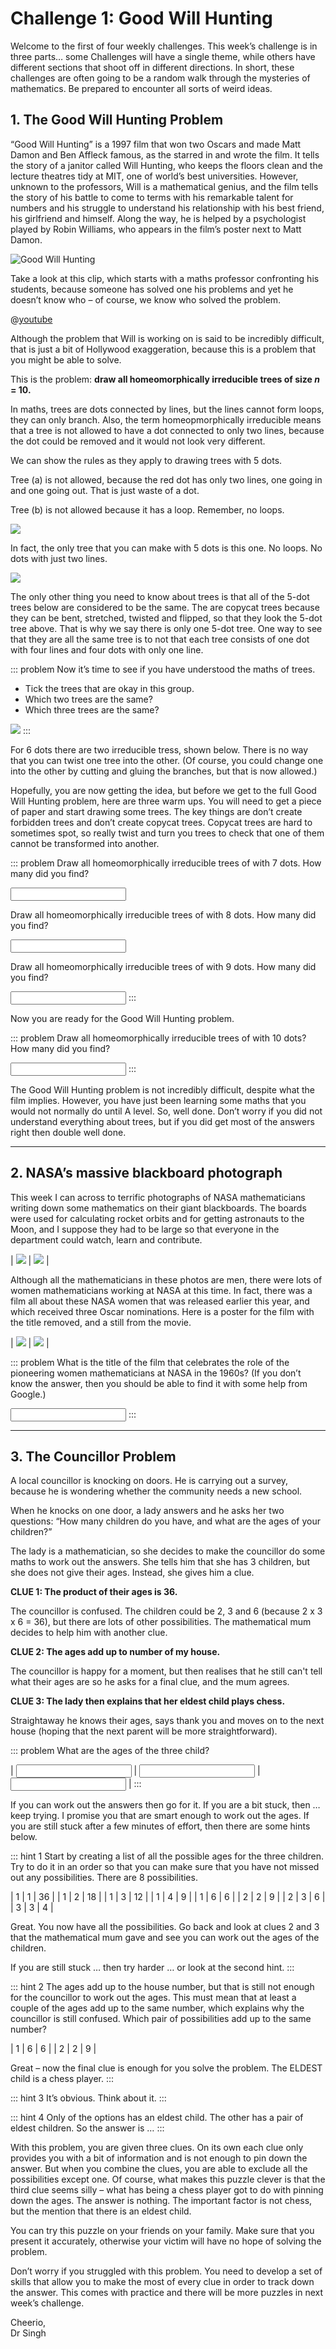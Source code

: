 # Challenge 1: Good Will Hunting

Welcome to the first of four weekly challenges. This week’s challenge is in
three parts… some Challenges will have a single theme, while others have
different sections that shoot off in different directions. In short, these
challenges are often going to be a random walk through the mysteries of
mathematics. Be prepared to encounter all sorts of weird ideas.


## 1. The Good Will Hunting Problem

“Good Will Hunting” is a 1997 film that won two Oscars and made Matt Damon and
Ben Affleck famous, as the starred in and wrote the film. It tells the story of
a janitor called Will Hunting, who keeps the floors clean and the lecture
theatres tidy at MIT, one of world’s best universities. However, unknown to the
professors, Will is a mathematical genius, and the film tells the story of his
battle to come to terms with his remarkable talent for numbers and his struggle
to understand his relationship with his best friend, his girlfriend and himself.
Along the way, he is helped by a psychologist played by Robin Williams, who
appears in the film’s poster next to Matt Damon.

![Good Will Hunting](/images/good-will-hunting.jpg)

Take a look at this clip, which starts with a maths professor confronting his
students, because someone has solved one his problems and yet he doesn’t know
who – of course, we know who solved the problem.

@[youtube](1EkNjDf7XKs)

Although the problem that Will is working on is said to be incredibly difficult,
that is just a bit of Hollywood exaggeration, because this is a problem that
you might be able to solve.

This is the problem: __draw all homeomorphically irreducible trees of size
_n_ = 10.__

In maths, trees are dots connected by lines, but the lines cannot form loops,
they can only branch. Also, the term homeopmorphically irreducible means that a
tree is not allowed to have a dot connected to only two lines, because the dot
could be removed and it would not look very different. 

We can show the rules as they apply to drawing trees with 5 dots.

Tree (a) is not allowed, because the red dot has only two lines, one going in
and one going out. That is just waste of a dot. 

Tree (b) is not allowed because it has a loop. Remember, no loops. 

![](/images/graph-1.png)

In fact, the only tree that you can make with 5 dots is this one. No loops. No
dots with just two lines.

![](/images/graph-2.png)

The only other thing you need to know about trees is that all of the 5-dot
trees below are considered to be the same. The are copycat trees because they
can be bent, stretched, twisted and flipped, so that they look the 5-dot tree
above. That is why we say there is only one 5-dot tree. One way to see that
they are all the same tree is to not that each tree consists of one dot with
four lines and four dots with only one line.

::: problem
Now it’s time to see if you have understood the maths of trees.

* Tick the trees that are okay in this group.
* Which two trees are the same?
* Which three trees are the same?

![](/images/graph-3.png)
:::

For 6 dots there are two irreducible tress, shown below. There is no way that
you can twist one tree into the other. (Of course, you could change one into
the other by cutting and gluing the branches, but that is now allowed.)

Hopefully, you are now getting the idea, but before we get to the full Good
Will Hunting problem, here are three warm ups. You will need to get a piece of
paper and start drawing some trees. The key things are don’t create forbidden
trees and don’t create copycat trees. Copycat trees are hard to sometimes spot,
so really twist and turn you trees to check that one of them cannot be
transformed into another.  

::: problem
Draw all homeomorphically irreducible trees of with 7 dots. How many did you
find?

<input type="number" data-id="s1-q4"/>
  
Draw all homeomorphically irreducible trees of with 8 dots. How many did you
find?

<input type="number" data-id="s1-q5"/>

Draw all homeomorphically irreducible trees of with 9 dots. How many did you
  find?
  
<input type="number" data-id="s1-q6"/>
:::

Now you are ready for the Good Will Hunting problem.

::: problem
Draw all homeomorphically irreducible trees of with 10 dots? How many did you
find?

<input type="number" data-id="s1-q7"/>
:::

The Good Will Hunting problem is not incredibly difficult, despite what the
film implies. However, you have just been learning some maths that you would
not normally do until A level. So, well done. Don’t worry if you did not
understand everything about trees, but if you did get most of the answers right
then double well done.

---

## 2. NASA’s massive blackboard photograph 

This week I can across to terrific photographs of NASA mathematicians writing
down some mathematics on their giant blackboards. The boards were used for
calculating rocket orbits and for getting astronauts to the Moon, and I suppose
they had to be large so that everyone in the department could watch, learn and
contribute.

| ![](/images/nasa-1.jpg) | ![](/images/nasa-2.jpg) |

Although all the mathematicians in these photos are men, there were lots of
women mathematicians working at NASA at this time. In fact, there was a film
all about these NASA women that was released earlier this year, and which
received three Oscar nominations. Here is a poster for the film with the title
removed, and a still from the movie.

| ![](/images/nasa-3.jpg) | ![](/images/nasa-4.jpg) |

::: problem
What is the title of the film that celebrates the role of the pioneering women
mathematicians at NASA in the 1960s? (If you don’t know the answer, then you
should be able to find it with some help from Google.)

<input type="text" data-id="s2-q1"/>
:::

---

## 3. The Councillor Problem

A local councillor is knocking on doors. He is carrying out a survey, because
he is wondering whether the community needs a new school.

When he knocks on one door, a lady answers and he asks her two questions: “How
many children do you have, and what are the ages of your children?” 

The lady is a mathematician, so she decides to make the councillor do some
maths to work out the answers. She tells him that she has 3 children, but she
does not give their ages. Instead, she gives him a clue.

__CLUE 1: The product of their ages is 36.__

The councillor is confused. The children could be 2, 3 and 6 (because 2 x 3 x 6
= 36), but there are lots of other possibilities. The mathematical mum decides
to help him with another clue.

__CLUE 2: The ages add up to number of my house.__

The councillor is happy for a moment, but then realises that he still can't tell
what their ages are so he asks for a final clue, and the mum agrees.

__CLUE 3: The lady then explains that her eldest child plays chess.__

Straightaway he knows their ages, says thank you and moves on to the next house
(hoping that the next parent will be more straightforward).

::: problem
What are the ages of the three child?

| <input type="number" data-id="s3-q1"/> | <input type="number" data-id="s3-q2"/> | <input type="number" data-id="s3-q3"/> |
:::

If you can work out the answers then go for it. If you are a bit stuck, then …
keep trying. I promise you that are smart enough to work out the ages. If you
are still stuck after a few minutes of effort, then there are some hints below.

::: hint 1
Start by creating a list of all the possible ages for the three children. Try
to do it in an order so that you can make sure that you have not missed out any
possibilities. There are 8 possibilities.

| 1 | 1 | 36 |
| 1 | 2 | 18 |
| 1 | 3 | 12 |
| 1 | 4 | 9 |
| 1 | 6 | 6 |
| 2 | 2 | 9 |
| 2 | 3 | 6 |
| 3 | 3 | 4 |

Great. You now have all the possibilities. Go back and look at clues 2 and 3
that the mathematical mum gave and see you can work out the ages of the
children.

If you are still stuck … then try harder … or look at the second hint.
:::

::: hint 2
The ages add up to the house number, but that is still not enough for the
councillor to work out the ages. This must mean that at least a couple of the
ages add up to the same number, which explains why the councillor is still
confused. Which pair of possibilities add up to the same number?

| 1 | 6 | 6 |
| 2 | 2 | 9 |

Great – now the final clue is enough for you solve the problem. The ELDEST
child is a chess player.
:::

::: hint 3
It’s obvious. Think about it.
:::

::: hint 4
Only of the options has an eldest child. The other has a pair of eldest
children. So the answer is …
:::

With this problem, you are given three clues. On its own each clue only provides
you with a bit of information and is not enough to pin down the answer. But when
you combine the clues, you are able to exclude all the possibilities except one.
Of course, what makes this puzzle clever is that the third clue seems silly –
what has being a chess player got to do with pinning down the ages. The answer
is nothing. The important factor is not chess, but the mention that there is an
eldest child.

You can try this puzzle on your friends on your family. Make sure that you
present it accurately, otherwise your victim will have no hope of solving the
problem.

Don’t worry if you struggled with this problem. You need to develop a set of
skills that allow you to make the most of every clue in order to track down the
answer. This comes with practice and there will be more puzzles in next week’s
challenge.

Cheerio,  
Dr Singh
